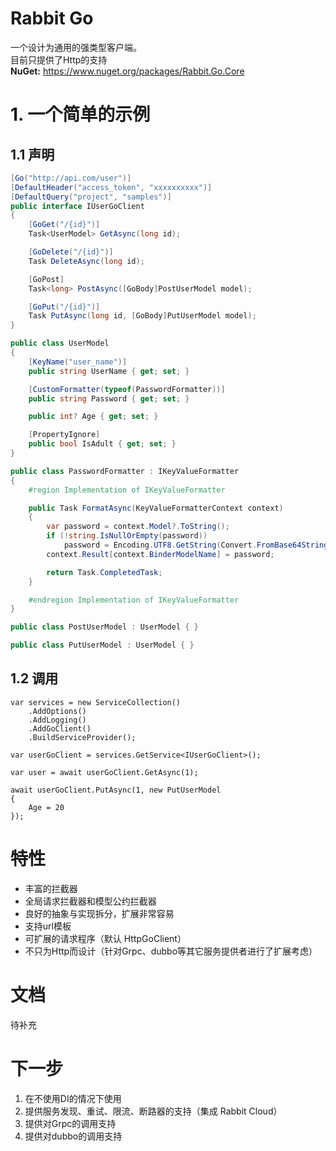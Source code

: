 # Rabbit Go
一个设计为通用的强类型客户端。  
目前只提供了Http的支持  
**NuGet:** https://www.nuget.org/packages/Rabbit.Go.Core
# 1. 一个简单的示例
## 1.1 声明
```c#
[Go("http://api.com/user")]
[DefaultHeader("access_token", "xxxxxxxxxx")]
[DefaultQuery("project", "samples")]
public interface IUserGoClient
{
    [GoGet("/{id}")]
    Task<UserModel> GetAsync(long id);

    [GoDelete("/{id}")]
    Task DeleteAsync(long id);

    [GoPost]
    Task<long> PostAsync([GoBody]PostUserModel model);

    [GoPut("/{id}")]
    Task PutAsync(long id, [GoBody]PutUserModel model);
}

public class UserModel
{
    [KeyName("user_name")]
    public string UserName { get; set; }

    [CustomFormatter(typeof(PasswordFormatter))]
    public string Password { get; set; }

    public int? Age { get; set; }

    [PropertyIgnore]
    public bool IsAdult { get; set; }
}

public class PasswordFormatter : IKeyValueFormatter
{
    #region Implementation of IKeyValueFormatter

    public Task FormatAsync(KeyValueFormatterContext context)
    {
        var password = context.Model?.ToString();
        if (!string.IsNullOrEmpty(password))
            password = Encoding.UTF8.GetString(Convert.FromBase64String(password));
        context.Result[context.BinderModelName] = password;

        return Task.CompletedTask;
    }

    #endregion Implementation of IKeyValueFormatter
}

public class PostUserModel : UserModel { }

public class PutUserModel : UserModel { }
```
## 1.2 调用
```
var services = new ServiceCollection()
    .AddOptions()
    .AddLogging()
    .AddGoClient()
    .BuildServiceProvider();

var userGoClient = services.GetService<IUserGoClient>();

var user = await userGoClient.GetAsync(1);

await userGoClient.PutAsync(1, new PutUserModel
{
    Age = 20
});
```
# 特性
* 丰富的拦截器
* 全局请求拦截器和模型公约拦截器
* 良好的抽象与实现拆分，扩展非常容易
* 支持url模板
* 可扩展的请求程序（默认 HttpGoClient）
* 不只为Http而设计（针对Grpc、dubbo等其它服务提供者进行了扩展考虑）
# 文档
待补充
# 下一步
1. 在不使用DI的情况下使用
2. 提供服务发现、重试、限流、断路器的支持（集成 Rabbit Cloud）
3. 提供对Grpc的调用支持
4. 提供对dubbo的调用支持

